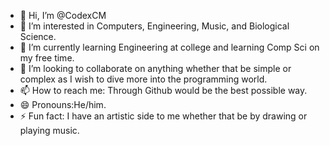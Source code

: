 - 👋 Hi, I’m @CodexCM
- 👀 I’m interested in Computers, Engineering, Music, and Biological Science.
- 🌱 I’m currently learning Engineering at college and learning Comp Sci on my free time.
- 💞️ I’m looking to collaborate on anything whether that be simple or complex as I wish to dive more into the programming world.
- 📫 How to reach me: Through Github would be the best possible way.
- 😄 Pronouns:He/him.
- ⚡ Fun fact: I have an artistic side to me whether that be by drawing or playing music.

<!---
CodexCM/CodexCM is a ✨ special ✨ repository because its `README.md` (this file) appears on your GitHub profile.
You can click the Preview link to take a look at your changes.
--->
